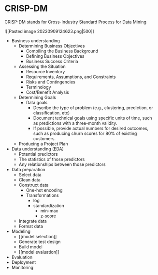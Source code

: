 # CRISP-DM
CRISP-DM stands for Cross-Industry Standard Process for Data Mining

![[Pasted image 20220909124623.png|500]]

* Business understanding
	- Determining Business Objectives
		- Compiling the Business Background
		- Defining Business Objectives
		- Business Success Criteria
	- Assessing the Situation
		* Resource Inventory
		* Requirements, Assumptions, and Constraints
		* Risks and Contingencies
		* Terminology
		* Cost/Benefit Analysis
	- Determining Goals
		- Data goals
			- Describe the type of problem (e.g., clustering, prediction, or classification, etc)
			- Document technical goals using specific units of time, such as predictions with a three-month validity.
			- If possible, provide actual numbers for desired outcomes, such as producing churn scores for 80% of existing customers.
	* Producing a Project Plan
* Data understanding (EDA)
	* Potential predictors
	* The statistics of those predictors
	* Any relationships between those predictors
* Data preparation
	* Select data
	* Clean data
	* Construct data
		* One-hot encoding
		* Transformations
			* log
			* standardization 
				* min-max
				* z-score
	* Integrate data
	* Format data
* Modeling
	* [[model selection]]
	* Generate test design
	* Build model
	* [[model evaluation]]
* Evaluation
* Deployment
* Monitoring